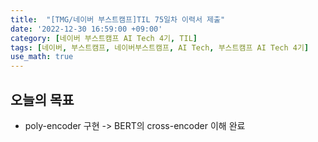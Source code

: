 ```yaml
---
title:  "[TMG/네이버 부스트캠프]TIL 75일차 이력서 제출"
date: '2022-12-30 16:59:00 +09:00'
category: [네이버 부스트캠프 AI Tech 4기, TIL]
tags: [네이버, 부스트캠프, 네이버부스트캠프, AI Tech, 부스트캠프 AI Tech 4기]
use_math: true
---
```


## 오늘의 목표
- poly-encoder 구현 -> BERT의 cross-encoder 이해 완료
